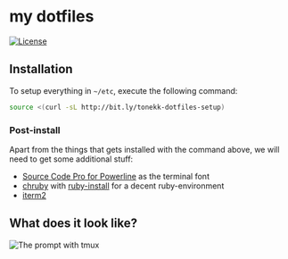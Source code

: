 my dotfiles
===========

[![License](http://img.shields.io/:license-mit-blue.svg)](http://tonekk.mit-license.org)


## Installation

To setup everything in `~/etc`, execute the following command:

```sh
source <(curl -sL http://bit.ly/tonekk-dotfiles-setup)
```

### Post-install

Apart from the things that gets installed with the command above, we will need to get some additional stuff:
* [Source Code Pro for Powerline](https://github.com/powerline/fonts) as the terminal font
* [chruby](https://github.com/postmodern/chruby) with [ruby-install](https://github.com/postmodern/ruby-install) for a decent ruby-environment
* [iterm2](https://www.iterm2.com/)

## What does it look like?

![The prompt with tmux](http://i.imgur.com/GRWL0zv.png)
